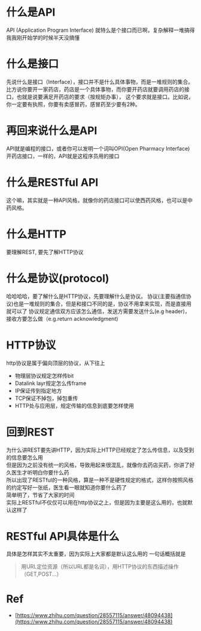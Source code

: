 # 什么是API
API (Application Program Interface) 就特么是个接口而已啊，复杂解释一堆搞得我我刚开始学的时候半天没搞懂

# 什么是接口
先说什么是接口（Interface），接口并不是什么具体事物，而是一堆规则的集合。
比方说你要开一家药店，药店是一个具体事物，而你要开药店就要调用药店的接口，也就是说要满足开药店的要求（按规矩办事），
这个要求就是接口。比如说，你一定要有执照，你要有卖感冒药，感冒药至少要有2种。

# 再回来说什么是API
API就是编程的接口，或者你可以发明一个词叫OPI(Open Pharmacy Interface)开药店接口，一样的，API就是这程序员用的接口

# 什么是RESTful API
这个嘛，其实就是一种API风格，就像你的药店接口可以使西药风格，也可以是中药风格。

# 什么是HTTP
要理解REST, 要先了解HTTP协议

# 什么是协议(protocol)
哈哈哈哈，要了解什么是HTTP协议，先要理解什么是协议。
协议(主要指通信协议)也是一堆规则的集合，但是和接口不同的是，协议不用拿来实现，而是直接用就可以了
协议规定通信双方应该怎么通信，发送方需要发送什么(e.g header)，接收方要怎么做（e.g.return acknowledgment)

# HTTP协议
http协议是属于偏向顶层的协议，从下往上
- 物理层协议规定怎样传bit
- Datalink layr规定怎么传frame
- IP保证传到指定地方
- TCP保证不掉包，掉包重传
- HTTP处与应用层，规定传输的信息到底要怎样使用

# 回到REST
为什么讲REST要先讲HTTP，因为实际上HTTP已经规定了怎么传信息，以及受到的信息要怎么用  
但是因为之前没有统一的风格，导致用起来很混乱，就像你去药店买药，你讲了好久医生才听明白你要什么药  
所以出现了RESTful的一种风格，算是一种不是硬性规定的格式，这样你按照风格的约定写好一张纸，医生看一眼就知道你要什么药了  
简单明了，节省了大家的时间  
实际上RESTful不仅仅可以用在http协议之上，但是因为主要是这么用的，也就默认这样了  

# RESTful API具体是什么
具体是怎样其实不太重要，因为实际上大家都是默认这么用的
一句话概括就是  
> 用URL定位资源（所以URL都是名词），用HTTP协议的东西描述操作（GET,POST...）


# Ref
- [https://www.zhihu.com/question/28557115/answer/48094438](https://www.zhihu.com/question/28557115/answer/48094438)